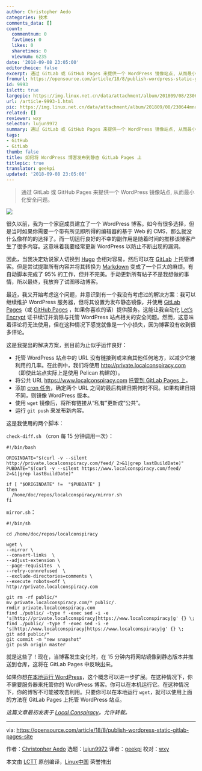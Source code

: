 ```yaml
---
author: Christopher Aedo
categories: 技术
comments_data: []
count:
  commentnum: 0
  favtimes: 0
  likes: 0
  sharetimes: 0
  viewnum: 6235
date: '2018-09-08 23:05:00'
editorchoice: false
excerpt: 通过 GitLab 或 GitHub Pages 来提供一个 WordPress 镜像站点, 从而最小化安全问题。
fromurl: https://opensource.com/article/18/8/publish-wordpress-static-gitlab-pages-site
id: 9993
islctt: true
largepic: https://img.linux.net.cn/data/attachment/album/201809/08/230644mnr3ja90xijz60jj.png
url: /article-9993-1.html
pic: https://img.linux.net.cn/data/attachment/album/201809/08/230644mnr3ja90xijz60jj.png.thumb.jpg
related: []
reviewer: wxy
selector: lujun9972
summary: 通过 GitLab 或 GitHub Pages 来提供一个 WordPress 镜像站点, 从而最小化安全问题。
tags:
- GitHub
- GitLab
thumb: false
title: 如何将 WordPress 博客发布到静态 GitLab Pages 上
titlepic: true
translator: geekpi
updated: '2018-09-08 23:05:00'
---
```



> 
> 通过 GitLab 或 GitHub Pages 来提供一个 WordPress 镜像站点, 从而最小化安全问题。
> 
> 
> 


![](/data/attachment/album/201809/08/230644mnr3ja90xijz60jj.png)


很久以前，我为一个家庭成员建立了一个 WordPress 博客。如今有很多选择，但是当时如果你需要一个带有所见即所得的编辑器的基于 Web 的 CMS，那么就没什么像样的的选择了。而一切运行良好的不幸的副作用是随着时间的推移该博客产生了很多内容。这意味着我要经常更新 WordPress 以防止不断出现的漏洞。


因此，当我决定劝说家人切换到 [Hugo](https://gohugo.io/) 会相对容易，然后可以在 [GitLab](https://gitlab.com/) 上托管博客。但是尝试提取所有内容并将其转换为 [Markdown](https://en.wikipedia.org/wiki/Markdown) 变成了一个巨大的麻烦。有自动脚本完成了 95% 的工作，但并不完美。手动更新所有帖子不是我想做的事情，所以最终，我放弃了试图移动博客。


最近，我又开始考虑这个问题，并意识到有一个我没有考虑过的解决方案：我可以继续维护 WordPress 服务器，但将其设置为发布静态镜像，并使用 [GitLab Pages](https://docs.gitlab.com/ee/user/project/pages/)（或 [GitHub Pages](https://pages.github.com/) ，如果你喜欢的话）提供服务。这能让我自动化 [Let’s Encrypt](https://letsencrypt.org/) 证书续订并消除与托管 WordPress 站点相关的安全问题。然而，这意味着评论将无法使用，但在这种情况下感觉就像是一个小损失，因为博客没有收到很多评论。


这是我提出的解决方案，到目前为止似乎运作良好：


* 托管 WordPress 站点中的 URL 没有链接到或来自其他任何地方，以减少它被利用的几率。在此例中，我们将使用 <http://private.localconspiracy.com>（即使此站点实际上是使用 Pelican 构建的）。
* 将公共 URL <https://www.localconspiracy.com> [托管到 GitLab Pages 上](https://about.gitlab.com/2016/04/07/gitlab-pages-setup/)。
* 添加 [cron 任务](https://en.wikipedia.org/wiki/Cron)，确定两个 URL 之间的最后构建日期何时不同。如果构建日期不同，则镜像 WordPress 版本。
* 使用 `wget` 镜像后，将所有链接从“私有”更新成“公共”。
* 运行 `git push` 来发布新内容。


这是我使用的两个脚本：


`check-diff.sh` （cron 每 15 分钟调用一次）：



```
#!/bin/bash

ORIGINDATE="$(curl -v --silent http://private.localconspiracy.com/feed/ 2>&1|grep lastBuildDate)"
PUBDATE="$(curl -v --silent https://www.localconspiracy.com/feed/ 2>&1|grep lastBuildDate)"

if [ "$ORIGINDATE" !=  "$PUBDATE" ]
then
  /home/doc/repos/localconspiracy/mirror.sh
fi
```

`mirror.sh`：



```
#!/bin/sh

cd /home/doc/repos/localconspiracy

wget \
--mirror \
--convert-links  \
--adjust-extension \
--page-requisites  \
--retry-connrefused  \
--exclude-directories=comments \
--execute robots=off \
http://private.localconspiracy.com

git rm -rf public/*
mv private.localconspiracy.com/* public/.
rmdir private.localconspiracy.com
find ./public/ -type f -exec sed -i -e 's|http://private.localconspiracy|https://www.localconspiracy|g' {} \;
find ./public/ -type f -exec sed -i -e 's|http://www.localconspiracy|https://www.localconspiracy|g' {} \;
git add public/*
git commit -m "new snapshot"
git push origin master
```

就是这些了！现在，当博客发生变化时，在 15 分钟内将网站镜像到静态版本并推送到仓库，这将在 GitLab Pages 中反映出来。


如果你想[在本地运行 WordPress](https://codex.wordpress.org/Installing_WordPress_Locally_on_Your_Mac_With_MAMP)，这个概念可以进一步扩展。在这种情况下，你不需要服务器来托管你的 WordPress 博客。你可以在本机运行它。在这种情况下，你的博客不可能被攻击利用。只要你可以在本地运行 `wget`，就可以使用上面的方法在 GitLab Pages 上托管 WordPress 站点。


*这篇文章最初发表于 [Local Conspiracy](https://localconspiracy.com/2018/08/wp-on-gitlab.html)。允许转载。*




---


via: <https://opensource.com/article/18/8/publish-wordpress-static-gitlab-pages-site>


作者：[Christopher Aedo](https://opensource.com/users/docaedo) 选题：[lujun9972](https://github.com/lujun9972) 译者：[geekpi](https://github.com/geekpi) 校对：[wxy](https://github.com/wxy)


本文由 [LCTT](https://github.com/LCTT/TranslateProject) 原创编译，[Linux中国](https://linux.cn/) 荣誉推出